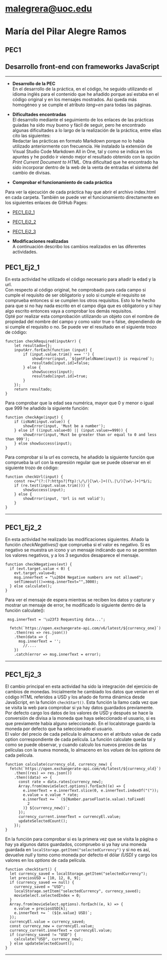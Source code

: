 # malegrera@uoc.edu
# María del Pilar Alegre Ramos
## PEC1
## Desarrollo front-end con frameworks JavaScript
---
* **Desarrollo de la PEC**  
En el desarrollo de la práctica, en el código, he seguido utilizando el idioma inglés para el contenido que he añadido porque así estaba en el código original y en los mensajes mostrados. Así queda más homogéneo y se cumple el atributo *lang=en* para todas las páginas. 

* **Dificultades encontradas**  
El desarrollo mediante el seguimiento de los enlaces de las prácticas guiadas ha sido muy bueno y fácil de seguir, pero he encontrado algunas dificultades a lo largo de la realización de la práctica, entre ellas cito las siguientes:  
Redactar las prácticas en formato Markdown porque no lo había utilizado anteriormente con frecuencia. He instalado  la extensión de Visual Studio Code Markdown All in One, tal y como se indica en los apuntes y he podido ir viendo mejor el resultado obtenido con la opción *Print Current Document to HTML*.
Otra dificultad que he encontrado ha sido incorporar dentro de la web de la venta de entradas el sistema del cambio de divisas.

* **Comprobar el funcionamiento de cada práctica**  
  
Para ver la ejecución de cada práctica hay que abrir el archivo index.html en cada carpeta. También se puede ver el funcionamiento directamente en los siguientes enlaces de GitHub Pages:
+ [PEC1_Ej2_1](https://malegrera.github.io/PEC1/PEC1_Ej2_1)
  
+ [PEC1_Ej2_2](https://malegrera.github.io/PEC1/PEC1_Ej2_2)
  
+ [PEC1_Ej2_3](https://malegrera.github.io/PEC1/PEC1_Ej2_3)

* **Modificaciones realizadas**   
A continuación describo los cambios realizados en las diferentes actividades.

## PEC1_Ej2_1
En esta actividad he utilizado el código necesario para añadir la edad y la url.  
Con respecto al código original, he comprobado para cada campo si cumple el requisito de ser obligatorio y solo si cumple el requisito se comprueba entonces si se cumplen los otros requisitos. Esto lo he hecho para que si no hay nada escrito en el campo diga que es obligatorio y si hay algo escrito entonces vaya a comprobar los demás requisitos.  
Opté por realizar esta comprobación utilizando un objeto con el nombre de propiedad del nombre del campo y como valor true o false, dependiendo de si cumple el requisito o no. Se puede ver el resultado en el siguiente trozo de código:
```
function checkRequired(inputArr) {
    let resultado={};
    inputArr.forEach(function (input) {
        if (input.value.trim() === '') {
            showError(input, `${getFieldName(input)} is required`);
            resultado[input.id]=false;
        } else {
            showSuccess(input);
            resultado[input.id]=true;
        }
    });
    return resultado;
}
```
Para comprobar que la edad sea numérica, mayor que 0 y menor o igual que 999 he añadido la siguiente función:
```
function checkAge(input) {
    if (isNaN(input.value)) {
        showError(input, 'Must be a number');
    } else if ((input.value<0) || (input.value>=999)) {
        showError(input,'Must be greater than or equal to 0 and less than 999');
    } else showSuccess(input);
}
```
Para comprobar si la url es correcta, he añadido la siguiente función que comprueba la url con la expresión regular que se puede observar en el siguiente trozo de código:
```
function checkUrl(input) {
    const re=/^(?:(?:https?|ftp):\/\/)[\w\-]+((\.|\/)[\w\-]+)*$/i;
    if (re.test(input.value.trim())) {
        showSuccess(input);
    } else {
        showError(input, 'Url is not valid');
    }
}
```

---
## PEC1_Ej2_2
En esta actividad he realizado las modificaciones siguientes.
Añado la función *checkNegatives()* que comprueba si el valor es negativo. Si es negativo se muestra un icono y un mensaje indicando que no se permiten los valores negativos, y a los 3 segundos desaparece el mensaje.
```
function checkNegatives(evt) {
  if (evt.target.value < 0) {
    evt.target.value=0;
    msg.innerText = "\u26D4 Negative numbers are not allowed";
    setTimeout(()=>msg.innerText="",3000);
  } else calculate();
}
```
Para ver el mensaje de espera mientras se reciben los datos y capturar y mostrar un mensaje de error, he modificado lo siguiente dentro de la función calculate():
```
 msg.innerText = '\u23f3 Requesting data...';
  
  fetch(`https://open.exchangerate-api.com/v6/latest/${currency_one}`)
    .then(res => res.json())
    .then(data => {
      msg.innerText = '';
        //....
    })
    .catch(error => msg.innerText = error);
```
---
## PEC1_Ej2_3
El cambio principal en esta actividad ha sido la integración del ejercicio de cambios de monedas.
Inicialmente he cambiado los datos que venían en el código HTML referidos a USD y los añado de forma dinámica desde JavaScript, en la función `checkStart()`. Esta función la llamo cada vez que se visita la web para comprobar si ya hay datos guardados previamente.  
Por defecto cargo los datos de los valores de USD y después se hace la conversión de divisa a la moneda que haya seleccionado el usuario, si es que previamente había alguno seleccionado.
En el localstorage guardo la moneda por defecto que ha seleccionado el usuario.  
El valor del precio de cada película lo almaceno en el atributo value de cada option correspondiente de cada película.
La función calculate queda tal y como se puede observar, y cuando calculo los nuevos precios de las películas con la nueva moneda, lo almaceno en los *values* de los *options* de cada película.
```
function calculate(currency_old, currency_new) {
  fetch(`https://open.exchangerate-api.com/v6/latest/${currency_old}`)
    .then((res) => res.json())
    .then((data) => {
      const rate = data.rates[currency_new];
      Array.from(movieSelect.options).forEach((e) => {
        e.innerText = e.innerText.slice(0, e.innerText.indexOf("("));
        e.value = e.value * rate;
        e.innerText += ` (${Number.parseFloat(e.value).toFixed(
          2
        )} ${currency_new})`;
      });
      currency_current.innerText = currencyEl.value;
      updateSelectedCount();
    });
}
```
En la función para comprobar si es la primera vez que se visita la página o hay ya algunos datos guardados, ccompruebo si ya hay una moneda guardada en `localStorage.getItem("selectedCurrency")` y si no es así, devuelve *null* y tomo como moneda por defecto el dólar *(USD)* y cargo los valores en los *options* de cada película.
```
function checkStart() {
  let currency_saved = localStorage.getItem("selectedCurrency");
  let preciosUSD = [10, 12, 8, 9];
  if (currency_saved == null) {
    currency_saved = "USD";
    localStorage.setItem("selectedCurrency", currency_saved);
    movieSelect.selectedIndex = 0;
  }
  Array.from(movieSelect.options).forEach((e, k) => {
    e.value = preciosUSD[k];
    e.innerText += ` (${e.value} USD)`;
  });
  currencyEl.value = currency_saved;
  const currency_new = currencyEl.value;
  currency_current.innerText = currencyEl.value;
  if (currency_saved != "USD") {
    calculate("USD", currency_new);
  } else updateSelectedCount();
}
```

---
